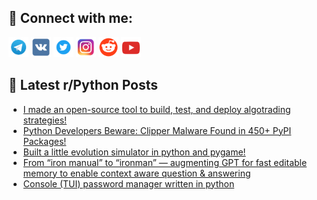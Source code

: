 ## 🔎 Connect with me:
[<img src="https://github.com/bullbesh/bullbesh/blob/main/images/Telegram.png" width="32" height="32" />](https://t.me/bullbesh)
[<img src="https://github.com/bullbesh/bullbesh/blob/main/images/VK.png" width="32" height="32" />](https://vk.com/bullbesh)
[<img src="https://github.com/bullbesh/bullbesh/blob/main/images/Twitter.png" width="32" height="32" />](https://twitter.com/bullbesh1)
[<img src="https://github.com/bullbesh/bullbesh/blob/main/images/Instagram.png" width="32" height="32" />](https://www.instagram.com/bullbesh)
[<img src="https://github.com/bullbesh/bullbesh/blob/main/images/Reddit.png" width="32" height="32" />](https://www.reddit.com/user/bullbesh)
[<img src="https://github.com/bullbesh/bullbesh/blob/main/images/YouTube.png" width="32" height="32" />](https://www.youtube.com/channel/UCtfjRs6uzgq5mfm8S06WTcg)

## 📕 Latest r/Python Posts
<!-- BLOG-POST-LIST:START -->
- [I made an open-source tool to build, test, and deploy algotrading strategies!](https://www.reddit.com/r/Python/comments/112viv7/i_made_an_opensource_tool_to_build_test_and/)
- [Python Developers Beware: Clipper Malware Found in 450+ PyPI Packages!](https://www.reddit.com/r/Python/comments/112vgw5/python_developers_beware_clipper_malware_found_in/)
- [Built a little evolution simulator in python and pygame!](https://www.reddit.com/r/Python/comments/112uxkk/built_a_little_evolution_simulator_in_python_and/)
- [From “iron manual” to “ironman” — augmenting GPT for fast editable memory to enable context aware question &amp; answering](https://www.reddit.com/r/Python/comments/112tsgr/from_iron_manual_to_ironman_augmenting_gpt_for/)
- [Console &lpar;TUI&rpar; password manager written in python](https://www.reddit.com/r/Python/comments/112rppp/console_tui_password_manager_written_in_python/)
<!-- BLOG-POST-LIST:END -->

